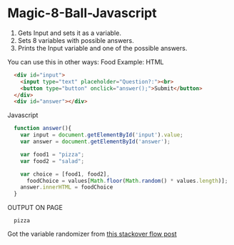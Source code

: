 # Magic-8-Ball-Javascript

1. Gets Input and sets it as a variable.
2. Sets 8 variables with possible answers.
3. Prints the Input variable and one of the possible answers.


You can use this in other ways:
Food Example:
HTML
```html
  <div id="input">
    <input type="text" placeholder="Question?:"><br>
    <button type="button" onclick="answer();">Submit</button>
  </div>
  <div id="answer"></div>
```
Javascript
```javascript
  function answer(){
    var input = document.getElementById('input').value;
    var answer = document.getElementById('answer');

    var food1 = "pizza";
    var food2 = "salad";

    var choice = [food1, food2],
      foodChoice = values[Math.floor(Math.random() * values.length)];
    answer.innerHTML = foodChoice
  }
```
OUTPUT ON PAGE
```
  pizza
```

Got the variable randomizer from [this stackover flow post](http://stackoverflow.com/questions/14422233/how-do-you-select-a-random-variable-within-a-function-in-javascript)
